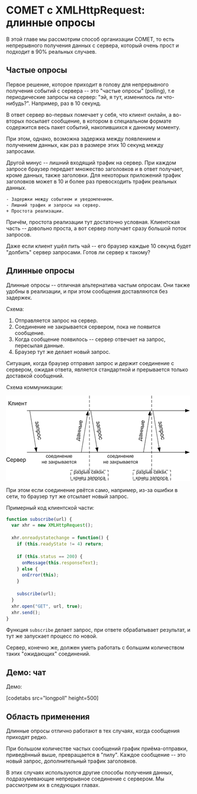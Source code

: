 # COMET с XMLHttpRequest: длинные опросы

В этой главе мы рассмотрим способ организации COMET, то есть непрерывного получения данных с сервера, который очень прост и подходит в 90% реальных случаев.

## Частые опросы

Первое решение, которое приходит в голову для непрерывного получения событий с сервера -- это "частые опросы" (polling), т.е периодические запросы на сервер: "эй, я тут, изменилось ли что-нибудь?". Например, раз в 10 секунд.

В ответ сервер во-первых помечает у себя, что клиент онлайн, а во-вторых посылает сообщение, в котором в специальном формате содержится весь пакет событий, накопившихся к данному моменту.

При этом, однако, возможна задержка между появлением и получением данных, как раз в размере этих 10 секунд между запросами.

Другой минус -- лишний входящий трафик на сервер. При каждом запросе браузер передает множество заголовков и в ответ получает, кроме данных, также заголовки. Для некоторых приложений трафик заголовков может в 10 и более раз превосходить трафик реальных данных.

```compare
- Задержки между событием и уведомлением.
- Лишний трафик и запросы на сервер.
+ Простота реализации.
```

Причём, простота реализации тут достаточно условная. Клиентская часть -- довольно проста, а вот сервер получает сразу большой поток запросов.

Даже если клиент ушёл пить чай -- его браузер каждые 10 секунд будет "долбить" сервер запросами. Готов ли сервер к такому?

## Длинные опросы

Длинные опросы -- отличная альтернатива частым опросам. Они также удобны в реализации, и при этом сообщения доставляются без задержек.

Схема:

1. Отправляется запрос на сервер.
2. Соединение не закрывается сервером, пока не появится сообщение.
3. Когда сообщение появилось -- сервер отвечает на запрос, пересылая данные.
4. Браузер тут же делает новый запрос.

Ситуация, когда браузер отправил запрос и держит соединение с сервером, ожидая ответа, является стандартной и прерывается только доставкой сообщений.

Схема коммуникации:

![](longpoll.png)

При этом если соединение рвётся само, например, из-за ошибки в сети, то браузер тут же отсылает новый запрос.

Примерный код клиентской части:

```js
function subscribe(url) {
  var xhr = new XMLHttpRequest();

  xhr.onreadystatechange = function() {
    if (this.readyState != 4) return;

    if (this.status == 200) {
      onMessage(this.responseText);
    } else {
      onError(this);
    }

    subscribe(url);
  }
  xhr.open("GET", url, true);
  xhr.send();
}
```

Функция `subscribe` делает запрос, при ответе обрабатывает результат, и тут же запускает процесс по новой.

Сервер, конечно же, должен уметь работать с большим количеством таких "ожидающих" соединений.

## Демо: чат

Демо:

[codetabs src="longpoll" height=500]

## Область применения

Длинные опросы отлично работают в тех случаях, когда сообщения приходят редко.

При большом количестве частых сообщений график приёма-отправки, приведённый выше, превращается в "пилу". Каждое сообщение -- это новый запрос, дополнительный трафик заголовков.

В этих случаях используются другие способы получения данных, подразумевающие непрерывное соединение с сервером. Мы рассмотрим их в следующих главах.

